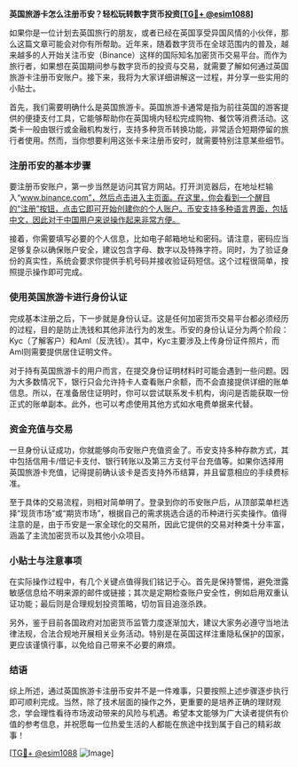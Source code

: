 **英国旅游卡怎么注册币安？轻松玩转数字货币投资[[TG💪+ @esim1088](https://t.me/s/esim1088)]**

如果你是一位计划去英国旅行的朋友，或者已经在英国享受异国风情的小伙伴，那么这篇文章可能会对你有所帮助。近年来，随着数字货币在全球范围内的普及，越来越多的人开始关注币安（Binance）这样的国际知名加密货币交易平台。而作为旅行者，如果想在英国期间参与数字货币的投资与交易，就需要了解如何通过英国旅游卡注册币安账户。接下来，我将为大家详细讲解这一过程，并分享一些实用的小贴士。

首先，我们需要明确什么是英国旅游卡。英国旅游卡通常是指为前往英国的游客提供的便捷支付工具，它能够帮助你在英国境内轻松完成购物、餐饮等消费活动。这类卡一般由银行或金融机构发行，支持多种货币转换功能，非常适合短期停留的旅行者使用。然而，当你想要利用这张卡来注册币安时，就需要特别注意某些细节。

### 注册币安的基本步骤

要注册币安账户，第一步当然是访问其官方网站。打开浏览器后，在地址栏输入“www.binance.com”，然后点击进入主页面。在这里，你会看到一个醒目的“注册”按钮，点击它即可开始创建你的个人账户。币安支持多种语言界面，包括中文，因此对于中国用户来说操作起来非常方便。

接着，你需要填写必要的个人信息，比如电子邮箱地址和密码。请注意，密码应当足够复杂以确保账户安全，建议包含字母、数字以及特殊字符。同时，为了验证身份的真实性，系统会要求你提供手机号码并接收验证码短信。这个过程很简单，按照提示操作即可完成。

### 使用英国旅游卡进行身份认证

完成基本注册之后，下一步就是身份认证。这是任何加密货币交易平台都必须经历的过程，目的是防止洗钱和其他非法行为的发生。币安的身份认证分为两个阶段：Kyc（了解客户）和Aml（反洗钱）。其中，Kyc主要涉及上传身份证件照片，而Aml则需要提供居住证明文件。

对于持有英国旅游卡的用户而言，在提交身份证明材料时可能会遇到一些问题。因为大多数情况下，银行只会允许持卡人查看账户余额，而不会直接提供详细的账单信息。所以，在准备居住证明时，你可以尝试联系发卡机构，询问是否能获取一份正式的账单副本。此外，也可以考虑使用其他方式如水电费单据来代替。

### 资金充值与交易

一旦身份认证成功，你就能够向币安账户充值资金了。币安支持多种存款方式，其中包括信用卡/借记卡支付、银行转账以及第三方支付平台充值等。如果你选择用英国旅游卡充值，记得提前确认该卡是否支持外币结算，并且留意相应的手续费标准。

至于具体的交易流程，则相对简单明了。登录到你的币安账户后，从顶部菜单栏选择“现货市场”或“期货市场”，根据自己的需求挑选合适的币种进行买卖操作。值得注意的是，由于币安是一家全球化的交易所，因此它提供的交易对种类十分丰富，涵盖了主流加密货币以及其他小众项目。

### 小贴士与注意事项

在实际操作过程中，有几个关键点值得我们铭记于心。首先是保持警惕，避免泄露敏感信息给不明来源的邮件或链接；其次是定期检查账户安全性，例如启用双重认证功能；最后则是合理规划投资策略，切勿盲目追涨杀跌。

另外，鉴于目前各国政府对加密货币监管力度逐渐加大，建议大家务必遵守当地法律法规，合法合规地开展相关业务活动。特别是在英国这样注重隐私保护的国家，更应该谨慎行事，以免给自己带来不必要的麻烦。

### 结语

综上所述，通过英国旅游卡注册币安并不是一件难事，只要按照上述步骤逐步执行即可顺利完成。当然，除了技术层面的操作之外，更重要的是培养正确的理财观念，学会理性看待市场波动带来的风险与机遇。希望本文能够为广大读者提供有价值的参考信息，并祝愿每一位热爱生活的人都能在旅途中找到属于自己的精彩故事！

[[TG💪+ @esim1088](https://t.me/s/esim1088) ![Image](https://i.postimg.cc/4NQfJmqS/Snipaste-2025-05-13-00-14-12.png)]